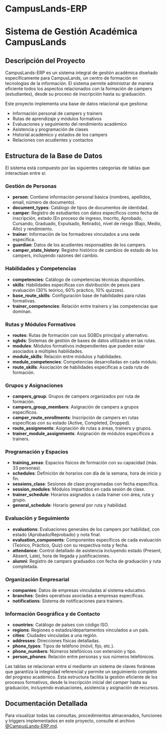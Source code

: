 # CampusLands-ERP
# Sistema de Gestión Académica CampusLands

## Descripción del Proyecto

CampusLands-ERP es un sistema integral de gestión académica diseñado específicamente para CampusLands, un centro de formación en tecnologías de la información. El sistema permite administrar de manera eficiente todos los aspectos relacionados con la formación de campers (estudiantes), desde su proceso de inscripción hasta su graduación.

Este proyecto implementa una base de datos relacional que gestiona:
- Información personal de campers y trainers
- Rutas de aprendizaje y módulos formativos
- Evaluaciones y seguimiento del rendimiento académico
- Asistencia y programación de clases
- Historial académico y estados de los campers
- Relaciones con acudientes y contactos

## Estructura de la Base de Datos

El sistema está compuesto por las siguientes categorías de tablas que interactúan entre sí:

### Gestión de Personas
- **person**: Contiene información personal básica (nombres, apellidos, email, número de documento).
- **document_types**: Catálogo de tipos de documentos de identidad.
- **camper**: Registro de estudiantes con datos específicos como fecha de inscripción, estado (En proceso de ingreso, Inscrito, Aprobado, Cursando, Graduado, Expulsado, Retirado), nivel de riesgo (Bajo, Medio, Alto) y rendimiento.
- **trainer**: Información de los formadores vinculados a una sede específica.
- **guardian**: Datos de los acudientes responsables de los campers.
- **camper_state_history**: Registro histórico de cambios de estado de los campers, incluyendo razones del cambio.

### Habilidades y Competencias
- **competencies**: Catálogo de competencias técnicas disponibles.
- **skills**: Habilidades específicas con distribución de pesos para evaluación (30% teórico, 60% práctico, 10% quizzes).
- **base_route_skills**: Configuración base de habilidades para rutas formativas.
- **trainer_competencies**: Relación entre trainers y las competencias que dominan.

### Rutas y Módulos Formativos
- **routes**: Rutas de formación con sus SGBDs principal y alternativo.
- **sgbds**: Sistemas de gestión de bases de datos utilizados en las rutas.
- **modules**: Módulos formativos independientes que pueden estar asociados a múltiples habilidades.
- **module_skills**: Relación entre módulos y habilidades.
- **module_competencies**: Competencias desarrolladas en cada módulo.
- **route_skills**: Asociación de habilidades específicas a cada ruta de formación.

### Grupos y Asignaciones
- **campers_group**: Grupos de campers organizados por ruta de formación.
- **campers_group_members**: Asignación de campers a grupos específicos.
- **camper_route_enrollments**: Inscripción de campers en rutas específicas con su estado (Active, Completed, Dropped).
- **route_assignments**: Asignación de rutas a áreas, trainers y grupos.
- **trainer_module_assignments**: Asignación de módulos específicos a trainers.

### Programación y Espacios
- **training_areas**: Espacios físicos de formación con su capacidad (máx. 33 personas).
- **schedules**: Definición de horarios con día de la semana, hora de inicio y fin.
- **sessions_class**: Sesiones de clase programadas con fecha específica.
- **session_modules**: Módulos impartidos en cada sesión de clase.
- **trainer_schedule**: Horarios asignados a cada trainer con área, ruta y grupo.
- **general_schedule**: Horario general por ruta y habilidad.

### Evaluación y Seguimiento
- **evaluations**: Evaluaciones generales de los campers por habilidad, con estado (Aprobado/Reprobado) y nota final.
- **evaluation_components**: Componentes específicos de cada evaluación (Teórico, Práctico, Quiz) con su respectiva nota y fecha.
- **attendance**: Control detallado de asistencia incluyendo estado (Present, Absent, Late), hora de llegada y justificaciones.
- **alumni**: Registro de campers graduados con fecha de graduación y ruta completada.

### Organización Empresarial
- **companies**: Datos de empresas vinculadas al sistema educativo.
- **branches**: Sedes operativas asociadas a empresas específicas.
- **notifications**: Sistema de notificaciones para trainers.

### Información Geográfica y de Contacto
- **countries**: Catálogo de países con código ISO.
- **regions**: Regiones o estados/departamentos vinculados a un país.
- **cities**: Ciudades vinculadas a una región.
- **addresses**: Direcciones físicas detalladas.
- **phone_types**: Tipos de teléfono (móvil, fijo, etc.).
- **phone_numbers**: Números telefónicos con extensión y tipo.
- **person_phones**: Relación entre personas y sus números telefónicos.

Las tablas se relacionan entre sí mediante un sistema de claves foráneas que garantiza la integridad referencial y permite un seguimiento completo del progreso académico. Esta estructura facilita la gestión eficiente de los procesos formativos, desde la inscripción inicial del camper hasta su graduación, incluyendo evaluaciones, asistencia y asignación de recursos.

## Documentación Detallada

Para visualizar todas las consultas, procedimientos almacenados, funciones y triggers implementados en este proyecto, consulte el archivo [@CampusLands-ERP.md](CampusLands-ERP.md).
